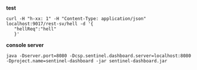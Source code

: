 **test**  
```
curl -H "h-xx: 1" -H "Content-Type: application/json" localhost:9017/rest-sv/hell -d '{
   "hellReq":"hell"
   }'
```

**console server**  
```
java -Dserver.port=8080 -Dcsp.sentinel.dashboard.server=localhost:8080 -Dproject.name=sentinel-dashboard -jar sentinel-dashboard.jar

```

